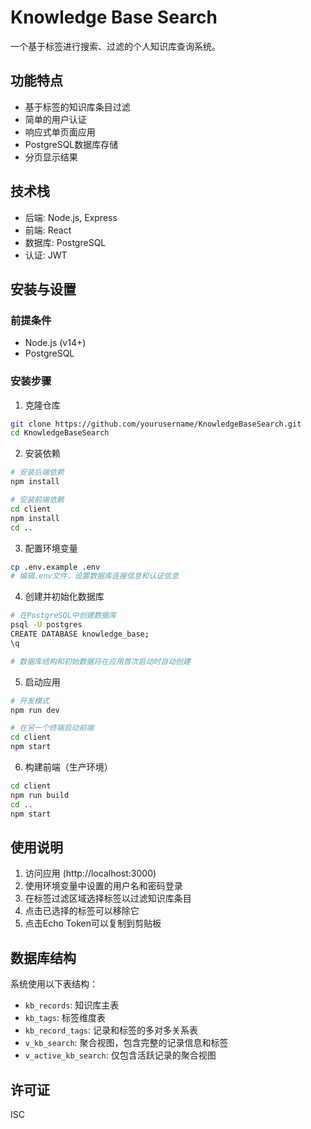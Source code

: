 # Knowledge Base Search

一个基于标签进行搜索、过滤的个人知识库查询系统。

## 功能特点

- 基于标签的知识库条目过滤
- 简单的用户认证
- 响应式单页面应用
- PostgreSQL数据库存储
- 分页显示结果

## 技术栈

- 后端: Node.js, Express
- 前端: React
- 数据库: PostgreSQL
- 认证: JWT

## 安装与设置

### 前提条件

- Node.js (v14+)
- PostgreSQL

### 安装步骤

1. 克隆仓库

```bash
git clone https://github.com/yourusername/KnowledgeBaseSearch.git
cd KnowledgeBaseSearch
```

2. 安装依赖

```bash
# 安装后端依赖
npm install

# 安装前端依赖
cd client
npm install
cd ..
```

3. 配置环境变量

```bash
cp .env.example .env
# 编辑.env文件，设置数据库连接信息和认证信息
```

4. 创建并初始化数据库

```bash
# 在PostgreSQL中创建数据库
psql -U postgres
CREATE DATABASE knowledge_base;
\q

# 数据库结构和初始数据将在应用首次启动时自动创建
```

5. 启动应用

```bash
# 开发模式
npm run dev

# 在另一个终端启动前端
cd client
npm start
```

6. 构建前端（生产环境）

```bash
cd client
npm run build
cd ..
npm start
```

## 使用说明

1. 访问应用 (http://localhost:3000)
2. 使用环境变量中设置的用户名和密码登录
3. 在标签过滤区域选择标签以过滤知识库条目
4. 点击已选择的标签可以移除它
5. 点击Echo Token可以复制到剪贴板

## 数据库结构

系统使用以下表结构：

- `kb_records`: 知识库主表
- `kb_tags`: 标签维度表
- `kb_record_tags`: 记录和标签的多对多关系表
- `v_kb_search`: 聚合视图，包含完整的记录信息和标签
- `v_active_kb_search`: 仅包含活跃记录的聚合视图

## 许可证

ISC